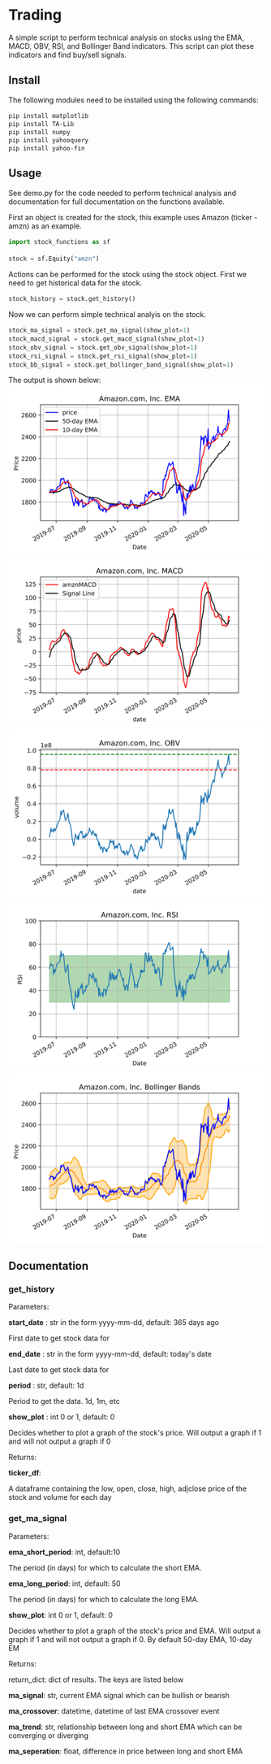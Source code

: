# Trading

A simple script to perform technical analysis on stocks using the EMA, MACD, OBV, RSI, and Bollinger Band indicators. This script can plot these indicators and find buy/sell signals.

## Install

The following modules need to be installed using the following commands:

```
pip install matplotlib 
pip install TA-Lib
pip install numpy
pip install yahooquery
pip install yahoo-fin
```

## Usage

See demo.py for the code needed to perform technical analysis and documentation for full documentation on the functions available.

First an object is created for the stock, this example uses Amazon (ticker - amzn) as an example.

```python
import stock_functions as sf

stock = sf.Equity("amzn")
````

Actions can be performed for the stock using the stock object. First we need to get historical data for the stock.

```python
stock_history = stock.get_history()
```

Now we can perform simple technical analyis on the stock.

```python
stock_ma_signal = stock.get_ma_signal(show_plot=1)
stock_macd_signal = stock.get_macd_signal(show_plot=1)
stock_obv_signal = stock.get_obv_signal(show_plot=1)
stock_rsi_signal = stock.get_rsi_signal(show_plot=1)
stock_bb_signal = stock.get_bollinger_band_signal(show_plot=1)
```

The output is shown below:
![EMA picture](https://github.com/RemiBahar/Trading/blob/master/images/EMA.png)
![MACD picture](https://github.com/RemiBahar/Trading/blob/master/images/MACD.png)
![OBV picture](https://github.com/RemiBahar/Trading/blob/master/images/OBV.png)
![RSI picture](https://github.com/RemiBahar/Trading/blob/master/images/RSI.png)
![BB picture](https://github.com/RemiBahar/Trading/blob/master/images/BB.png)

## Documentation

### get_history

Parameters:

**start_date** : str in the form yyyy-mm-dd, default: 365 days ago

First date to get stock data for

**end_date** : str in the form yyyy-mm-dd, default: today's date

Last date to get stock data for

**period** : str, default: 1d

Period to get the data. 1d, 1m, etc

**show_plot** : int 0 or 1, default: 0

Decides whether to plot a graph of the stock's price. Will output a graph if 1 and will not output a graph if 0

Returns: 

**ticker_df**: 

A dataframe containing the low, open, close, high, adjclose price of the stock and volume for each day 

### get_ma_signal

Parameters:

**ema_short_period**: int, default:10

The period (in days) for which to calculate the short EMA.

**ema_long_period**: int, default: 50

The period (in days) for which to calculate the long EMA.

**show_plot**: int 0 or 1, default: 0

Decides whether to plot a graph of the stock's price and EMA. Will output a graph if 1 and will not output a graph if 0.
By default 50-day EMA, 10-day EM

Returns:

return_dict: dict of results. The keys are listed below

**ma_signal**: str, current EMA signal which can be bullish or bearish

**ma_crossover**: datetime, datetime of last EMA crossover event

**ma_trend**: str, relationship between long and short EMA which can be converging or diverging

**ma_seperation**: float, difference in price between long and short EMA

